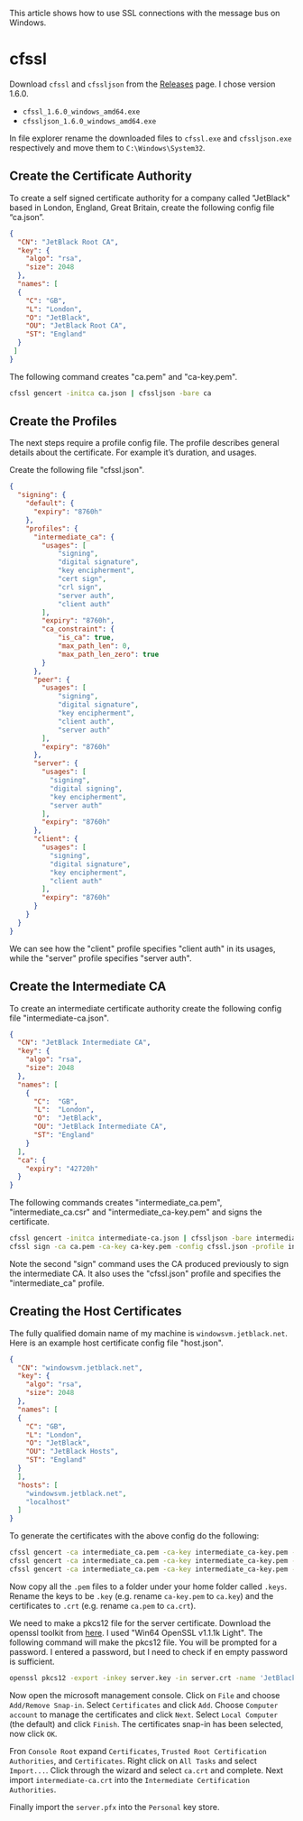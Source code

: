 This article shows how to use SSL connections with the message bus on Windows.

# cfssl

Download `cfssl` and `cfssljson` from the
[Releases](https://github.com/cloudflare/cfssl/releases)
page. I chose version 1.6.0.

* `cfssl_1.6.0_windows_amd64.exe`
* `cfssljson_1.6.0_windows_amd64.exe`

In file explorer rename the downloaded files to `cfssl.exe` and
`cfssljson.exe` respectively and move them to `C:\Windows\System32`.

## Create the Certificate Authority

To create a self signed certificate authority for a company called "JetBlack" based in London, England, Great Britain, create the following config file “ca.json”.

```json
{
  "CN": "JetBlack Root CA",
  "key": {
    "algo": "rsa",
    "size": 2048
  },
  "names": [
  {
    "C": "GB",
    "L": "London",
    "O": "JetBlack",
    "OU": "JetBlack Root CA",
    "ST": "England"
  }
 ]
}
```

The following command creates "ca.pem" and "ca-key.pem".

```bash
cfssl gencert -initca ca.json | cfssljson -bare ca
```

## Create the Profiles

The next steps require a profile config file. The profile describes general details about the certificate. For example it’s duration, and usages.

Create the following file "cfssl.json".

```json
{
  "signing": {
    "default": {
      "expiry": "8760h"
    },
    "profiles": {
      "intermediate_ca": {
        "usages": [
            "signing",
            "digital signature",
            "key encipherment",
            "cert sign",
            "crl sign",
            "server auth",
            "client auth"
        ],
        "expiry": "8760h",
        "ca_constraint": {
            "is_ca": true,
            "max_path_len": 0, 
            "max_path_len_zero": true
        }
      },
      "peer": {
        "usages": [
            "signing",
            "digital signature",
            "key encipherment", 
            "client auth",
            "server auth"
        ],
        "expiry": "8760h"
      },
      "server": {
        "usages": [
          "signing",
          "digital signing",
          "key encipherment",
          "server auth"
        ],
        "expiry": "8760h"
      },
      "client": {
        "usages": [
          "signing",
          "digital signature",
          "key encipherment", 
          "client auth"
        ],
        "expiry": "8760h"
      }
    }
  }
}
```

We can see how the "client" profile specifies "client auth" in its usages, while the "server" profile specifies "server auth".

## Create the Intermediate CA

To create an intermediate certificate authority create the following config file "intermediate-ca.json".

```json
{
  "CN": "JetBlack Intermediate CA",
  "key": {
    "algo": "rsa",
    "size": 2048
  },
  "names": [
    {
      "C":  "GB",
      "L":  "London",
      "O":  "JetBlack",
      "OU": "JetBlack Intermediate CA",
      "ST": "England"
    }
  ],
  "ca": {
    "expiry": "42720h"
  }
}
```

The following commands creates "intermediate_ca.pem", "intermediate_ca.csr" and "intermediate_ca-key.pem" and signs the certificate.

```bash
cfssl gencert -initca intermediate-ca.json | cfssljson -bare intermediate_ca
cfssl sign -ca ca.pem -ca-key ca-key.pem -config cfssl.json -profile intermediate_ca intermediate_ca.csr | cfssljson -bare intermediate_ca
```

Note the second "sign" command uses the CA produced previously to sign the intermediate CA. It also uses the "cfssl.json" profile and specifies the "intermediate_ca" profile.

## Creating the Host Certificates

The fully qualified domain name of my machine is `windowsvm.jetblack.net`.
Here is an example host certificate config file "host.json".

```json
{
  "CN": "windowsvm.jetblack.net",
  "key": {
    "algo": "rsa",
    "size": 2048
  },
  "names": [
  {
    "C": "GB",
    "L": "London",
    "O": "JetBlack",
    "OU": "JetBlack Hosts",
    "ST": "England"
  }
  ],
  "hosts": [
    "windowsvm.jetblack.net",
    "localhost"
  ]
}
```

To generate the certificates with the above config do the following:

```bash
cfssl gencert -ca intermediate_ca.pem -ca-key intermediate_ca-key.pem -config cfssl.json -profile=peer host.json | cfssljson -bare peer
cfssl gencert -ca intermediate_ca.pem -ca-key intermediate_ca-key.pem -config cfssl.json -profile=server host.json | cfssljson -bare server
cfssl gencert -ca intermediate_ca.pem -ca-key intermediate_ca-key.pem -config cfssl.json -profile=client host.json | cfssljson -bare client
```

Now copy all the `.pem` files to a folder under your home folder called `.keys`.
Rename the keys to be `.key` (e.g. rename `ca-key.pem` to `ca.key`) and the certificates
to `.crt` (e.g. rename `ca.pem` to `ca.crt`).

We need to make a pkcs12 file for the server certificate. Download the openssl toolkit
from [here](https://slproweb.com/products/Win32OpenSSL.html).
I used "Win64 OpenSSL v1.1.1k Light". The following command will make the pkcs12 file.
You will be prompted for a password. I entered a password, but I need to check if en
empty password is sufficient.

```bash
openssl pkcs12 -export -inkey server.key -in server.crt -name 'JetBlack Server' -out server.pfx
```

Now open the microsoft management console. Click on `File` and choose `Add/Remove Snap-in`.
Select `Certificates` and click `Add`. Choose `Computer account` to manage the certificates
and click `Next`. Select `Local Computer` (the default) and click `Finish`. The certificates
snap-in has been selected, now click `OK`.

Fron `Console Root` expand `Certificates`, `Trusted Root Certification Authorities`,
and `Certificates`. Right click on `All Tasks` and select `Import...`. Click
through the wizard and select `ca.crt` and complete. Next import `intermediate-ca.crt`
into the `Intermediate Certification Authorities`.

Finally import the `server.pfx` into the `Personal` key store.
